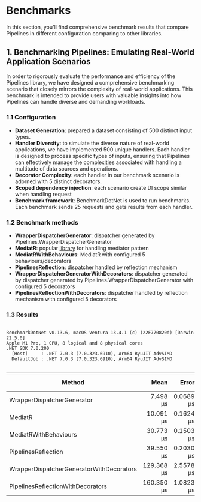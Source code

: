 # Benchmarks

In this section, you'll find comprehensive benchmark results that compare Pipelines in different configuration comparing
to other libraries.

## 1. Benchmarking Pipelines: Emulating Real-World Application Scenarios

In order to rigorously evaluate the performance and efficiency of the Pipelines library, we have designed a
comprehensive benchmarking scenario that closely mirrors the complexity of real-world applications. This benchmark is
intended to provide users with valuable insights into how Pipelines can handle diverse and demanding workloads.

### 1.1 Configuration

- **Dataset Generation**: prepared a dataset consisting of 500 distinct input types.
- **Handler Diversity**: to simulate the diverse nature of real-world applications, we have implemented 500 unique
  handlers. Each handler is designed to process specific types of inputs, ensuring that Pipelines can effectively manage
  the complexities associated with handling a multitude of data sources and operations.
- **Decorator Complexity**: each handler in our benchmark scenario is adorned with 5 distinct decorators.
- **Scoped dependency injection**: each scenario create DI scope similar when handling request
- **Benchmark framework**: BenchmarkDotNet is used to run benchmarks. Each benchmark sends 25 requests and gets results
  from each handler.

### 1.2 Benchmark methods

- **WrapperDispatcherGenerator**: dispatcher generated by Pipelines.WrapperDispatcherGenerator
- **MediatR**: popular [library](https://github.com/jbogard/MediatR) for handling mediator pattern
- **MediatRWithBehaviours**: MediatR with configured 5 behaviours/decorators
- **PipelinesReflection**: dispatcher handled by reflection mechanism
- **WrapperDispatcherGeneratorWithDecorators**: dispatcher generated by dispatcher generated by
  Pipelines.WrapperDispatcherGenerator with configured 5 decorators
- **PipelinesReflectionWithDecorators**: dispatcher handled by reflection mechanism with configured 5 decorators

### 1.3 Results

```

BenchmarkDotNet v0.13.6, macOS Ventura 13.4.1 (c) (22F770820d) [Darwin 22.5.0]
Apple M1 Pro, 1 CPU, 8 logical and 8 physical cores
.NET SDK 7.0.200
  [Host]     : .NET 7.0.3 (7.0.323.6910), Arm64 RyuJIT AdvSIMD
  DefaultJob : .NET 7.0.3 (7.0.323.6910), Arm64 RyuJIT AdvSIMD


```

| Method                                   |       Mean |     Error |    StdDev | Ratio | RatioSD | Rank |    Gen0 |   Gen1 | Allocated | Alloc Ratio |
|------------------------------------------|-----------:|----------:|----------:|------:|--------:|-----:|--------:|-------:|----------:|------------:|
| WrapperDispatcherGenerator               |   7.498 μs | 0.0689 μs | 0.0644 μs |  1.00 |    0.00 |    1 |  2.9068 | 0.0305 |  17.84 KB |        1.00 |
| MediatR                                  |  10.091 μs | 0.1624 μs | 0.1356 μs |  1.34 |    0.02 |    2 |  2.3956 | 0.0153 |  14.72 KB |        0.82 |
| MediatRWithBehaviours                    |  30.773 μs | 0.1503 μs | 0.1255 μs |  4.09 |    0.02 |    3 |  8.7280 | 2.1362 |   53.6 KB |        3.00 |
| PipelinesReflection                      |  39.550 μs | 0.2030 μs | 0.1799 μs |  5.27 |    0.04 |    4 |  6.3477 | 0.0610 |     39 KB |        2.19 |
| WrapperDispatcherGeneratorWithDecorators | 129.368 μs | 2.5578 μs | 4.7411 μs | 17.10 |    1.07 |    5 |  9.7656 | 4.8828 |  60.08 KB |        3.37 |
| PipelinesReflectionWithDecorators        | 160.350 μs | 1.0823 μs | 0.9595 μs | 21.36 |    0.19 |    6 | 13.4277 | 6.5918 |   82.3 KB |        4.61 |
